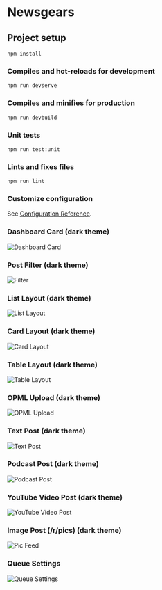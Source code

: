 # Newsgears

## Project setup
```
npm install
```

### Compiles and hot-reloads for development
```
npm run devserve
```

### Compiles and minifies for production
```
npm run devbuild
```

### Unit tests
```
npm run test:unit 
```

### Lints and fixes files
```
npm run lint
```

### Customize configuration
See [Configuration Reference](https://cli.vuejs.org/config/).

### Dashboard Card (dark theme)

![Dashboard Card](public/dashboard_card_dark.png)

### Post Filter (dark theme)

![Filter](public/filter_dark.png)

### List Layout (dark theme)

![List Layout](public/list_layout_dark.png)

### Card Layout (dark theme)

![Card Layout](public/card_layout_dark.png)

### Table Layout (dark theme)

![Table Layout](public/table_layout_dark.png)

### OPML Upload (dark theme)

![OPML Upload](public/opml_upload_dark.png)

### Text Post (dark theme)

![Text Post](public/text_post_dark.png)

### Podcast Post (dark theme)

![Podcast Post](public/podcast_post_dark.png)

### YouTube Video Post (dark theme)

![YouTube Video Post](public/youtube_post_dark.png)

### Image Post (/r/pics) (dark theme)

![Pic Feed](public/pic_post_dark.png)

### Queue Settings 

![Queue Settings](public/queue_settings_dark.png)